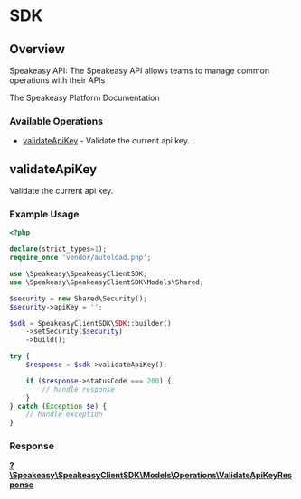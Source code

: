 # SDK


## Overview

Speakeasy API: The Speakeasy API allows teams to manage common operations with their APIs

The Speakeasy Platform Documentation
</docs>
### Available Operations

* [validateApiKey](#validateapikey) - Validate the current api key.

## validateApiKey

Validate the current api key.

### Example Usage

```php
<?php

declare(strict_types=1);
require_once 'vendor/autoload.php';

use \Speakeasy\SpeakeasyClientSDK;
use \Speakeasy\SpeakeasyClientSDK\Models\Shared;

$security = new Shared\Security();
$security->apiKey = '';

$sdk = SpeakeasyClientSDK\SDK::builder()
    ->setSecurity($security)
    ->build();

try {
    $response = $sdk->validateApiKey();

    if ($response->statusCode === 200) {
        // handle response
    }
} catch (Exception $e) {
    // handle exception
}
```


### Response

**[?\Speakeasy\SpeakeasyClientSDK\Models\Operations\ValidateApiKeyResponse](../../Models/Operations/ValidateApiKeyResponse.md)**

